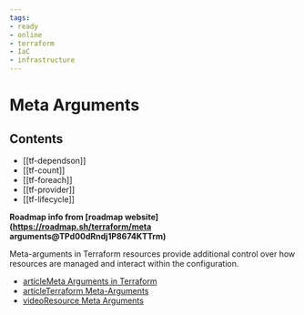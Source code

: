 ```yaml
---
tags:
- ready
- online
- terraform
- IaC
- infrastructure
---
```


# Meta Arguments

## Contents

- [[tf-dependson]]
- [[tf-count]]
- [[tf-foreach]]
- [[tf-provider]]
- [[tf-lifecycle]]

__Roadmap info from [roadmap website](<https://roadmap.sh/terraform/meta> arguments@TPd00dRndj1P8674KTTrm)__

Meta-arguments in Terraform resources provide additional control over how resources are managed and interact within the configuration.

- [articleMeta Arguments in Terraform](https://muditmathur121.medium.com/meta-arguments-in-terraform-aaaa6e3734e6)
- [articleTerraform Meta-Arguments](https://www.devopsschool.com/blog/terraform-tutorials-meta-arguments/)
- [videoResource Meta Arguments](https://www.youtube.com/watch?v=7JraLCfroyE)
